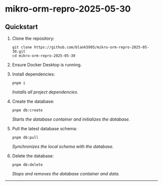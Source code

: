 # mikro-orm-repro-2025-05-30

## Quickstart

1. Clone the repository:
   ```
   git clone https://github.com/blank5995/mikro-orm-repro-2025-05-30.git
   cd mikro-orm-repro-2025-05-30
   ```

2. Ensure Docker Desktop is running.

3. Install dependencies:
   ```
   pnpm i
   ```
   _Installs all project dependencies._

4. Create the database:
   ```
   pnpm db:create
   ```
   _Starts the database container and initializes the database._

5. Pull the latest database schema:
   ```
   pnpm db:pull
   ```
   _Synchronizes the local schema with the database._

6. Delete the database:
   ```
   pnpm db:delete
   ```
   _Stops and removes the database container and data._

---
